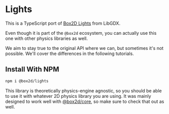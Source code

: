 # Lights

This is a TypeScript port of [Box2D Lights](https://github.com/libgdx/box2dlights) from LibGDX.

Even though it is part of the `@box2d` ecosystem, you can actually use this one with other physics libraries as well.

We aim to stay true to the original API where we can, but sometimes it's not possible. We'll cover the differences in the following tutorials.

## Install With NPM

```bash
npm i @box2d/lights
```

This library is theoretically physics-engine agnostic, so you should be able to use it with whatever 2D physics library you are using. It was mainly designed to work well with [@box2d/core](../../core/README.md), so make sure to check that out as well.
